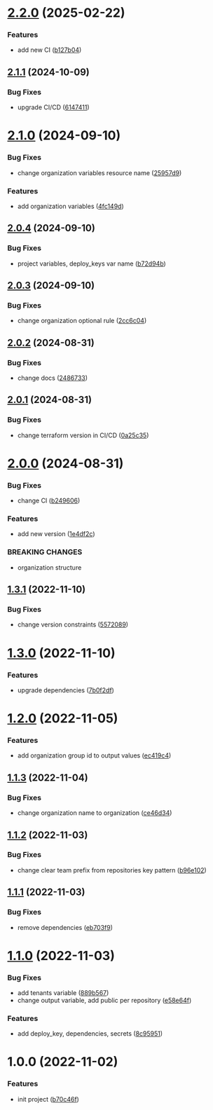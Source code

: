 # [2.2.0](https://github.com/ckoliber/terraform-gitlab-organization/compare/2.1.1...2.2.0) (2025-02-22)


### Features

* add new CI ([b127b04](https://github.com/ckoliber/terraform-gitlab-organization/commit/b127b04d17160364244aca549d94f1cd3b64e4a0))

## [2.1.1](https://github.com/ckoliber/terraform-gitlab-organization/compare/2.1.0...2.1.1) (2024-10-09)


### Bug Fixes

* upgrade CI/CD ([6147411](https://github.com/ckoliber/terraform-gitlab-organization/commit/61474115801c6afb77cc616deb9a0222d220b413))

# [2.1.0](https://github.com/ckoliber/terraform-gitlab-organization/compare/2.0.4...2.1.0) (2024-09-10)


### Bug Fixes

* change organization variables resource name ([25957d9](https://github.com/ckoliber/terraform-gitlab-organization/commit/25957d98eca55fa518ee28d2c02de5e1c674299d))


### Features

* add organization variables ([4fc149d](https://github.com/ckoliber/terraform-gitlab-organization/commit/4fc149d56df497e46a6f97694ac3c64d4603bffa))

## [2.0.4](https://github.com/ckoliber/terraform-gitlab-organization/compare/2.0.3...2.0.4) (2024-09-10)


### Bug Fixes

* project variables, deploy_keys var name ([b72d94b](https://github.com/ckoliber/terraform-gitlab-organization/commit/b72d94b3f34cb00a10aab7df50f7745788ce7b32))

## [2.0.3](https://github.com/ckoliber/terraform-gitlab-organization/compare/2.0.2...2.0.3) (2024-09-10)


### Bug Fixes

* change organization optional rule ([2cc6c04](https://github.com/ckoliber/terraform-gitlab-organization/commit/2cc6c04b51497493c742839587cf33db864ab551))

## [2.0.2](https://github.com/ckoliber/terraform-gitlab-organization/compare/2.0.1...2.0.2) (2024-08-31)


### Bug Fixes

* change docs ([2486733](https://github.com/ckoliber/terraform-gitlab-organization/commit/248673349a9d224881038d799cce51eebed059d4))

## [2.0.1](https://github.com/ckoliber/terraform-gitlab-organization/compare/2.0.0...2.0.1) (2024-08-31)


### Bug Fixes

* change terraform version in CI/CD ([0a25c35](https://github.com/ckoliber/terraform-gitlab-organization/commit/0a25c35dc4448c36dd7a6b21388ae37a87ab1dda))

# [2.0.0](https://github.com/ckoliber/terraform-gitlab-organization/compare/1.3.1...2.0.0) (2024-08-31)

### Bug Fixes

-   change CI ([b249606](https://github.com/ckoliber/terraform-gitlab-organization/commit/b24960605fa3fc7be0a79f3aee1ef1b99afb47cc))

### Features

-   add new version ([1e4df2c](https://github.com/ckoliber/terraform-gitlab-organization/commit/1e4df2ca2e5af55b55c59ee6819fe07a7238c725))

### BREAKING CHANGES

-   organization structure

## [1.3.1](https://github.com/ckoliber/terraform-gitlab-organization/compare/1.3.0...1.3.1) (2022-11-10)

### Bug Fixes

-   change version constraints ([5572089](https://github.com/ckoliber/terraform-gitlab-organization/commit/55720899d1e064c6375180d978735d4a5846b5b8))

# [1.3.0](https://github.com/ckoliber/terraform-gitlab-organization/compare/1.2.0...1.3.0) (2022-11-10)

### Features

-   upgrade dependencies ([7b0f2df](https://github.com/ckoliber/terraform-gitlab-organization/commit/7b0f2df915a376a3951144dd9c4992cd7f21a5a9))

# [1.2.0](https://github.com/ckoliber/terraform-gitlab-organization/compare/1.1.3...1.2.0) (2022-11-05)

### Features

-   add organization group id to output values ([ec419c4](https://github.com/ckoliber/terraform-gitlab-organization/commit/ec419c4b21fc104d5c02a08739771db08d48d05b))

## [1.1.3](https://github.com/ckoliber/terraform-gitlab-organization/compare/1.1.2...1.1.3) (2022-11-04)

### Bug Fixes

-   change organization name to organization ([ce46d34](https://github.com/ckoliber/terraform-gitlab-organization/commit/ce46d34c4251f65d132c588a96aabdcb088acc06))

## [1.1.2](https://github.com/ckoliber/terraform-gitlab-organization/compare/1.1.1...1.1.2) (2022-11-03)

### Bug Fixes

-   change clear team prefix from repositories key pattern ([b96e102](https://github.com/ckoliber/terraform-gitlab-organization/commit/b96e1023e92762e0fe01fb7f1b357990c26aebd5))

## [1.1.1](https://github.com/ckoliber/terraform-gitlab-organization/compare/1.1.0...1.1.1) (2022-11-03)

### Bug Fixes

-   remove dependencies ([eb703f9](https://github.com/ckoliber/terraform-gitlab-organization/commit/eb703f97e337fb0512654bcc394a6c28da03693a))

# [1.1.0](https://github.com/ckoliber/terraform-gitlab-organization/compare/1.0.0...1.1.0) (2022-11-03)

### Bug Fixes

-   add tenants variable ([889b567](https://github.com/ckoliber/terraform-gitlab-organization/commit/889b5674ea5438101686cab54f6d67f4dee6fde1))
-   change output variable, add public per repository ([e58e64f](https://github.com/ckoliber/terraform-gitlab-organization/commit/e58e64f1ad916646023ddcde6436eb4b3a1a2e72))

### Features

-   add deploy_key, dependencies, secrets ([8c95951](https://github.com/ckoliber/terraform-gitlab-organization/commit/8c95951e9642c1d353c8acce2504325e5a4d36c3))

# 1.0.0 (2022-11-02)

### Features

-   init project ([b70c46f](https://github.com/ckoliber/terraform-gitlab-organization/commit/b70c46f405eb8c1aef7fda6f7dd6e12383457948))

